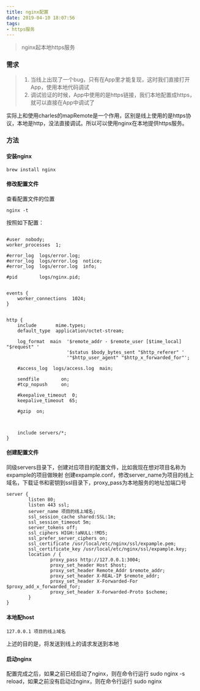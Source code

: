 ```yaml
---
title: nginx配置
date: 2019-04-10 18:07:56
tags:
- https服务
---
```

> nginx起本地https服务
<p hidden><!--more--></p>

### 需求

>1. 当线上出现了一个bug，只有在App里才能复现，这时我们直接打开App，使用本地代码调试
>2. 调试验证的时候，App中使用的是https链接，我们本地配置成https，就可以直接在App中调试了

实际上和使用charles的mapRemote是一个作用，区别是线上使用的是https协议，本地是http，没法直接调试。所以可以使用nginx在本地提供https服务。
### 方法

#### 安装nginx
```
brew install nginx
```
#### 修改配置文件

查看配置文件的位置
```
nginx -t        
```
按照如下配置：
```

#user  nobody;
worker_processes  1;

#error_log  logs/error.log;
#error_log  logs/error.log  notice;
#error_log  logs/error.log  info;

#pid        logs/nginx.pid;


events {
    worker_connections  1024;
}


http {
    include       mime.types;
    default_type  application/octet-stream;

    log_format  main  '$remote_addr - $remote_user [$time_local] "$request" '
                      '$status $body_bytes_sent "$http_referer" '
                      '"$http_user_agent" "$http_x_forwarded_for"';

    #access_log  logs/access.log  main;

    sendfile        on;
    #tcp_nopush     on;

    #keepalive_timeout  0;
    keepalive_timeout  65;

    #gzip  on;



    include servers/*;
}
```
#### 创建配置文件
同级servers目录下，创建对应项目的配置文件，比如我现在想对项目名称为expample的项目做映射
创建expample.conf，修改server_name为项目的线上域名，下载证书和密钥到ssl目录下，proxy_pass为本地服务的地址加端口号

```
server {
        listen 80;
        listen 443 ssl;
        server_name 项目的线上域名;
        ssl_session_cache shared:SSL:1m;
        ssl_session_timeout 5m;
        server_tokens off;
        ssl_ciphers HIGH:!aNULL:!MD5;
        ssl_prefer_server_ciphers on;
        ssl_certificate /usr/local/etc/nginx/ssl/expample.pem;
        ssl_certificate_key /usr/local/etc/nginx/ssl/expample.key;
        location / {
                proxy_pass http://127.0.0.1:3004;
                proxy_set_header Host $host;
                proxy_set_header Remote_Addr $remote_addr;
                proxy_set_header X-REAL-IP $remote_addr;
                proxy_set_header X-Forwarded-For $proxy_add_x_forwarded_for;
                proxy_set_header X-Forwarded-Proto $scheme;
        }
}
```
#### 本地配host
```
127.0.0.1 项目的线上域名
```
上述的目的是，将发送到线上的请求发送到本地
#### 启动nginx
配置完成之后，如果之前已经启动了nginx，则在命令行运行 sudo nginx -s reload，如果之前没有启动过nginx，则在命令行运行 sudo nginx

